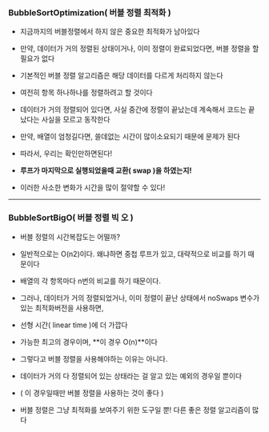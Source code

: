 ### BubbleSortOptimization( 버블 정렬 최적화 )

- 지금까지의 버블정렬에서 하지 않은 중요한 최적화가 남아있다


- 만약, 데이터가 거의 정렬된 상태이거나, 이미 정렬이 완료되었다면, 버블 정렬을 할 필요가 없다


- 기본적인 버블 정렬 알고리즘은 해당 데이터를 다르게 처리하지 않는다


- 여전히 항목 하나하나를 정렬하려고 할 것이다


- 데이터가 거의 정렬되어 있다면, 사실 중간에 정렬이 끝났는데 계속해서 코드는 끝났다는 사실을 모르고 동작한다


- 만약, 배열이 엄청길다면, 쓸데없는 시간이 많이소요되기 때문에 문제가 된다


- 따라서, 우리는 확인만하면된다!


- **루프가 마지막으로 실행되었을때 교환( swap )을 하였는지!**


- 이러한 사소한 변화가 시간을 많이 절약할 수 있다!

---

### BubbleSortBigO( 버블 정렬 빅 오 )

- 버블 정렬의 시간복잡도는 어떨까?


- 일반적으로는 O(n2)이다. 왜냐하면 중첩 루프가 있고, 대략적으로 비교를 하기 때문이다


- 배열의 각 항목마다 n번의 비교를 하기 때문이다.


- 그러나, 데이터가 거의 정렬되었거나, 이미 정렬이 끝난 상태에서 noSwaps 변수가 있는 최적화버전을 사용하면,
- 선형 시간( linear time )에 더 가깝다


- 가능한 최고의 경우이며, **이 경우 O(n)**이다


- 그렇다고 버블 정렬을 사용해야하는 이유는 아니다.


- 데이터가 거의 다 정렬되어 있는 상태라는 걸 알고 있는 예외의 경우일 뿐이다
- ( 이 경우일때만 버블 정렬을 사용하는 것이 좋다 )


- 버블 정렬은 그냥 최적화를 보여주기 위한 도구일 뿐! 다른 좋은 정렬 알고리즘이 많다